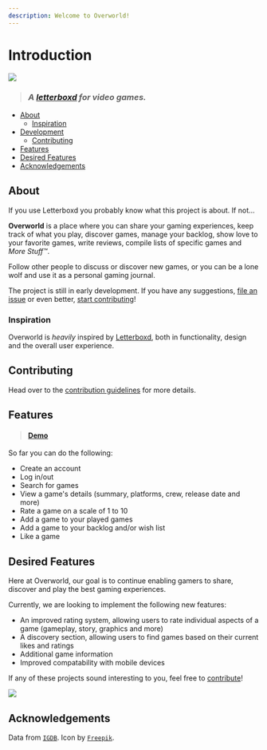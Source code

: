 ```yaml
---
description: Welcome to Overworld!
---
```


# Introduction

![](.gitbook/assets/logo-4%20%281%29.png)

> ### _A_ [_letterboxd_](https://letterboxd.com) _for video games._

* [About](./#about)
  * [Inspiration](./#inspiration)
* [Development](./#development)
  * [Contributing](./#contributing)
* [Features](./#features)
* [Desired Features](./#desired_features)
* [Acknowledgements](./#acknowledgements)

## About

If you use Letterboxd you probably know what this project is about. If not...

**Overworld** is a place where you can share your gaming experiences, keep track of what you play, discover games, manage your backlog, show love to your favorite games, write reviews, compile lists of specific games and _More Stuff™_.

Follow other people to discuss or discover new games, or you can be a lone wolf and use it as a personal gaming journal.

The project is still in early development. If you have any suggestions, [file an issue](https://github.com/danielgrijalva/overworld/issues/new/choose) or even better, [start contributing](getting-started/contributing.md)!

### Inspiration

Overworld is _heavily_ inspired by [Letterboxd](https://letterboxd.com/), both in functionality, design and the overall user experience.

## Contributing

Head over to the [contribution guidelines](getting-started/contributing.md) for more details.

## Features

> #### [Demo](https://raw.githubusercontent.com/danielgrijalva/overworld/master/media/demo.gif)

So far you can do the following:

* Create an account
* Log in/out
* Search for games
* View a game's details \(summary, platforms, crew, release date and more\)
* Rate a game on a scale of 1 to 10
* Add a game to your played games
* Add a game to your backlog and/or wish list
* Like a game  

## Desired Features

Here at Overworld, our goal is to continue enabling gamers to share, discover and play the best gaming experiences.

Currently, we are looking to implement the following new features:

* An improved rating system, allowing users to rate individual aspects of a game \(gameplay, story, graphics and more\)
* A discovery section, allowing users to find games based on their current likes and ratings
* Additional game information
* Improved compatability with mobile devices

If any of these projects sound interesting to you, feel free to [contribute](getting-started/contributing.md)!

![](.gitbook/assets/landing-4%20%281%29.png)

## Acknowledgements

Data from [`IGDB`](https://api.igdb.com). Icon by [`Freepik`](https://www.freepik.com/).

